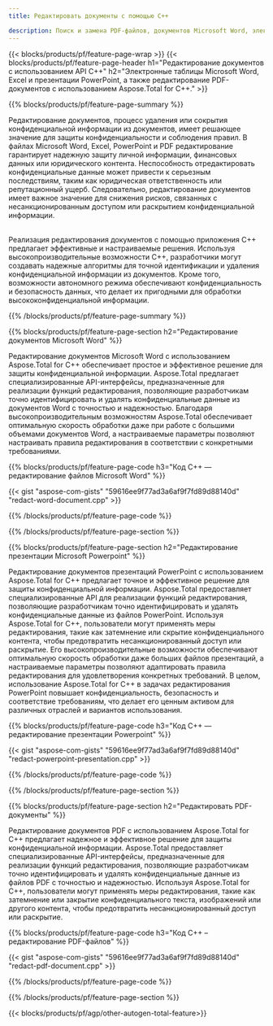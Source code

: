 ```yaml
---
title: Редактировать документы с помощью C++ 

description: Поиск и замена PDF-файлов, документов Microsoft Word, электронных таблиц Excel и данных презентаций PowerPoint с помощью приложения C++. Код C++ указан
---
```


{{< blocks/products/pf/feature-page-wrap >}}
{{< blocks/products/pf/feature-page-header h1="Редактирование документов с использованием API C++" h2="Электронные таблицы Microsoft Word, Excel и презентации PowerPoint, а также редактирование PDF-документов с использованием Aspose.Total for C++." >}}

{{% blocks/products/pf/feature-page-summary %}}

Редактирование документов, процесс удаления или сокрытия конфиденциальной информации из документов, имеет решающее значение для защиты конфиденциальности и соблюдения правил. В файлах Microsoft Word, Excel, PowerPoint и PDF редактирование гарантирует надежную защиту личной информации, финансовых данных или юридического контента. Неспособность отредактировать конфиденциальные данные может привести к серьезным последствиям, таким как юридическая ответственность или репутационный ущерб. Следовательно, редактирование документов имеет важное значение для снижения рисков, связанных с несанкционированным доступом или раскрытием конфиденциальной информации.<br /><br />

Реализация редактирования документов с помощью приложения C++ предлагает эффективные и настраиваемые решения. Используя высокопроизводительные возможности C++, разработчики могут создавать надежные алгоритмы для точной идентификации и удаления конфиденциальной информации из документов. Кроме того, возможности автономного режима обеспечивают конфиденциальность и безопасность данных, что делает их пригодными для обработки высококонфиденциальной информации. 

{{% /blocks/products/pf/feature-page-summary  %}}

{{% blocks/products/pf/feature-page-section  h2="Редактирование документов Microsoft Word" %}}

Редактирование документов Microsoft Word с использованием Aspose.Total for C++ обеспечивает простое и эффективное решение для защиты конфиденциальной информации. Aspose.Total предлагает специализированные API-интерфейсы, предназначенные для реализации функций редактирования, позволяющие разработчикам точно идентифицировать и удалять конфиденциальные данные из документов Word с точностью и надежностью. Благодаря высокопроизводительным возможностям Aspose.Total обеспечивает оптимальную скорость обработки даже при работе с большими объемами документов Word, а настраиваемые параметры позволяют настраивать правила редактирования в соответствии с конкретными требованиями.

{{% blocks/products/pf/feature-page-code h3="Код C++ — редактирование файлов Microsoft Word" %}}

{{< gist "aspose-com-gists" "59616ee9f77ad3a6af9f7fd89d88140d" "redact-word-document.cpp" >}}

{{% /blocks/products/pf/feature-page-code  %}}

{{% /blocks/products/pf/feature-page-section %}}

{{% blocks/products/pf/feature-page-section  h2="Редактирование презентации Microsoft Powerpoint" %}}

Редактирование документов презентаций PowerPoint с использованием Aspose.Total for C++ предлагает точное и эффективное решение для защиты конфиденциальной информации. Aspose.Total предоставляет специализированные API для реализации функций редактирования, позволяющие разработчикам точно идентифицировать и удалять конфиденциальные данные из файлов PowerPoint. Используя Aspose.Total for C++, пользователи могут применять меры редактирования, такие как затемнение или скрытие конфиденциального контента, чтобы предотвратить несанкционированный доступ или раскрытие. Его высокопроизводительные возможности обеспечивают оптимальную скорость обработки даже больших файлов презентаций, а настраиваемые параметры позволяют адаптировать правила редактирования для удовлетворения конкретных требований. В целом, использование Aspose.Total for C++ в задачах редактирования PowerPoint повышает конфиденциальность, безопасность и соответствие требованиям, что делает его ценным активом для различных отраслей и вариантов использования.

{{% blocks/products/pf/feature-page-code h3="Код C++ — редактирование презентации Powerpoint" %}}

{{< gist "aspose-com-gists" "59616ee9f77ad3a6af9f7fd89d88140d" "redact-powerpoint-presentation.cpp" >}}

{{% /blocks/products/pf/feature-page-code  %}}

{{% /blocks/products/pf/feature-page-section %}}


{{% blocks/products/pf/feature-page-section  h2="Редактировать PDF-документы" %}}

Редактирование документов PDF с использованием Aspose.Total for C++ предлагает надежное и эффективное решение для защиты конфиденциальной информации. Aspose.Total предоставляет специализированные API-интерфейсы, предназначенные для реализации функций редактирования, позволяющие разработчикам точно идентифицировать и удалять конфиденциальные данные из файлов PDF с точностью и надежностью. Используя Aspose.Total for C++, пользователи могут применять меры редактирования, такие как затемнение или закрытие конфиденциального текста, изображений или другого контента, чтобы предотвратить несанкционированный доступ или раскрытие.

{{% blocks/products/pf/feature-page-code h3="Код C++ – редактирование PDF-файлов" %}}

{{< gist "aspose-com-gists" "59616ee9f77ad3a6af9f7fd89d88140d" "redact-pdf-document.cpp" >}}

{{% /blocks/products/pf/feature-page-code  %}}

{{% /blocks/products/pf/feature-page-section %}}

{{< blocks/products/pf/agp/other-autogen-total-feature>}}